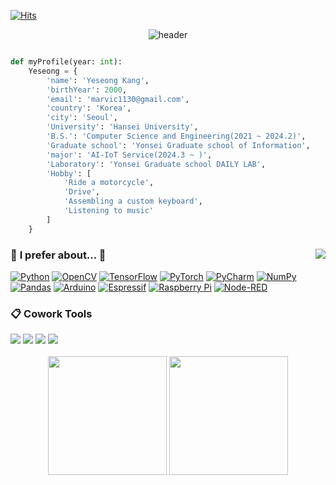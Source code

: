 [![Hits](https://hits.seeyoufarm.com/api/count/incr/badge.svg?url=https%3A%2F%2Fgithub.com%2FMarvic1130&count_bg=%235494F0&title_bg=%23555555&icon=&icon_color=%23E7E7E7&title=hits&edge_flat=false)](https://hits.seeyoufarm.com)

<div align="center">
  
  ![header](https://capsule-render.vercel.app/api?type=waving&text=Marvic1130&animation=fadeIn&fontSize=60&section=header&color=438DF1&fontColor=FFFFFFCC&height=200&)
  
</div>

```python

def myProfile(year: int):
    Yeseong = {
        'name': 'Yeseong Kang',
        'birthYear': 2000,
        'email': 'marvic1130@gmail.com',
        'country': 'Korea',
        'city': 'Seoul',
        'University': 'Hansei University',
        'B.S.': 'Computer Science and Engineering(2021 ~ 2024.2)',
        'Graduate school': 'Yonsei Graduate school of Information',
        'major': 'AI-IoT Service(2024.3 ~ )',
        'Laboratory': 'Yonsei Graduate school DAILY LAB',
        'Hobby': [
            'Ride a motorcycle',
            'Drive',
            'Assembling a custom keyboard',
            'Listening to music'
        ]
    }

```

<div>

<a href="https://solved.ac/marvic1130"><img align="right" src="http://mazassumnida.wtf/api/v2/generate_badge?boj=marvic1130"/></a>
  
### 🌙 **I prefer about...** 🌙

  <a href="https://www.python.org" target="_blank"><img alt="Python" src ="https://img.shields.io/badge/Python-3776AB.svg?style=flat&logo=Python&logoColor=white"/></a>
  <a href="https://opencv.org" target="_blank"><img alt="OpenCV" src ="https://img.shields.io/badge/OpenCV-5C3EE8.svg?style=flat&logo=OpenCV&logoColor=white"/></a>
  <a href="https://www.tensorflow.org/?hl=ko" target="_blank"><img alt="TensorFlow" src ="https://img.shields.io/badge/tensorflow-FF6F00.svg?style=flat&logo=TensorFlow&logoColor=white"/></a>
  <a href="https://pytorch.kr" target="_blank"><img alt="PyTorch" src ="https://img.shields.io/badge/pytorch-EE4C2C.svg?style=flat&logo=PyTorch&logoColor=white"/></a>
  <a href="https://www.jetbrains.com/ko-kr/pycharm/download/" target="_blank"><img alt="PyCharm" src ="https://img.shields.io/badge/PyCharm-000000.svg?style=flat&logo=PyCharm&logoColor=white"/></a>
  <a href="https://numpy.org" target="_blank"><img alt="NumPy" src ="https://img.shields.io/badge/NumPy-013243.svg?style=flat&logo=NumPy&logoColor=white"/></a>
  </br>
  <a href="https://pandas.pydata.org" target="_blank"><img alt="Pandas" src ="https://img.shields.io/badge/pandas-150458.svg?style=flat&logo=Pandas&logoColor=white"/></a>
  <a href="https://www.arduino.cc" target="_blank"><img alt="Arduino" src ="https://img.shields.io/badge/Arduino-00878F.svg?style=flat&logo=Arduino&logoColor=white"/></a>
  <a href="https://www.espressif.com" target="_blank"><img alt="Espressif" src ="https://img.shields.io/badge/Espressif-E7352C.svg?style=flat&logo=Espressif&logoColor=white"/></a>
  <a href="https://www.raspberrypi.com" target="_blank"><img alt="Raspberry Pi" src ="https://img.shields.io/badge/Raspberry Pi4-A22846.svg?style=flat&logo=raspberrypi&logoColor=white"/></a>
  <a href="https://nodered.org" target="_blank"><img alt="Node-RED" src ="https://img.shields.io/badge/Node-RED-8F0000.svg?style=flat&logo=Node-RED&logoColor=white"/></a>

 ### 📋 Cowork Tools
 
  <img src="https://img.shields.io/badge/GitHub-181717?style=flat&logo=GitHub&logoColor=white"/> 
  <img src="https://img.shields.io/badge/Sourcetree-0052CC?style=flat&logo=Sourcetree&logoColor=white"/>
  <img src="https://img.shields.io/badge/Notion-000000?style=flat&logo=Notion&logoColor=white"/>
  <img src="https://img.shields.io/badge/Slack-4A154B?style=flat&logo=Slack&logoColor=white"/>
  <br>
  <br>
  
</div>

<div align="center">

  <img src="https://github-readme-stats.vercel.app/api/top-langs/?username=Marvic1130&layout=donut&theme=default" height="190px">
  
  <img src="https://github-readme-stats.vercel.app/api?username=Marvic1130&show_icons=true&theme=default" height="190px">

</div>
